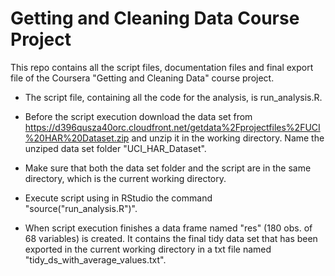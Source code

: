 # Getting and Cleaning Data Course Project


This repo contains all the script files, documentation files and final export file of the Coursera "Getting and Cleaning Data" course project.

* The script file, containing all the code for the analysis, is run_analysis.R.

*  Before the script execution download the data set from https://d396qusza40orc.cloudfront.net/getdata%2Fprojectfiles%2FUCI%20HAR%20Dataset.zip and unzip it in the working directory. Name the unziped data set folder "UCI_HAR_Dataset".

* Make sure that both the data set folder and the script are in the same directory, which is the current working directory.

*  Execute script using in RStudio the command "source("run_analysis.R")".

*  When script execution finishes a data frame named "res" (180 obs. of 68 variables) is created. It contains the final tidy data set that has been exported in the current working directory in a txt file named "tidy_ds_with_average_values.txt".
